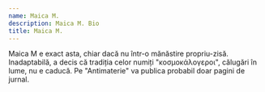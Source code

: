 ```yaml
---
name: Maica M.
description: Maica M. Bio
title: Maica M.
---
```

Maica M e exact asta, chiar dacă nu într-o mănăstire propriu-zisă.
  Inadaptabilă, a decis că tradiția celor numiți   "κοσμοκάλογεροι", călugări în
  lume, nu e caducă.  Pe "Antimaterie" va publica probabil doar pagini de
  jurnal.
